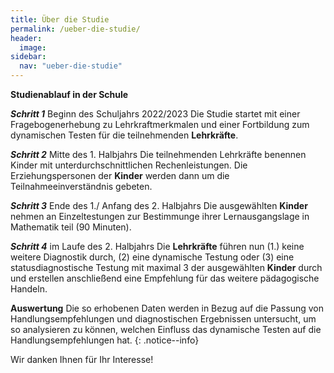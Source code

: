 ```yaml
---
title: Über die Studie
permalink: /ueber-die-studie/
header:
  image: 
sidebar:
  nav: "ueber-die-studie"
---
```


**Studienablauf in der Schule**

***Schritt 1*** Beginn des Schuljahrs 2022/2023
Die Studie startet mit einer Fragebogenerhebung zu Lehrkraftmerkmalen und einer Fortbildung zum dynamischen Testen für die teilnehmenden **Lehrkräfte**. 

***Schritt 2*** Mitte des 1. Halbjahrs
Die teilnehmenden Lehrkräfte benennen Kinder mit unterdurchschnittlichen Rechenleistungen. Die Erziehungspersonen der **Kinder** werden dann um die Teilnahmeeinverständnis gebeten.

***Schritt 3*** Ende des 1./ Anfang des 2. Halbjahrs
Die ausgewählten **Kinder** nehmen an Einzeltestungen zur Bestimmunge ihrer Lernausgangslage in Mathematik teil (90 Minuten).

***Schritt 4*** im Laufe des 2. Halbjahrs
Die **Lehrkräfte** führen nun (1.) keine weitere Diagnostik durch, (2) eine dynamische Testung oder (3) eine statusdiagnostische Testung mit maximal 3 der ausgewählten **Kinder** durch und erstellen anschließend eine Empfehlung für das weitere pädagogische Handeln.


**Auswertung** Die so erhobenen Daten werden in Bezug auf die Passung von Handlungsempfehlungen und diagnostischen Ergebnissen untersucht, um so analysieren zu können, welchen Einfluss das dynamische Testen auf die Handlungsempfehlungen hat.
{: .notice--info}

Wir danken Ihnen für Ihr Interesse!
